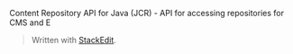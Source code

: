 Content Repository API for Java (JCR) - API for accessing repositories for CMS and E


> Written with [StackEdit](https://stackedit.io/).
<!--stackedit_data:
eyJoaXN0b3J5IjpbOTcyNTg2NDAyXX0=
-->